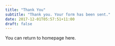 ```yaml
---
title: "Thank You"
subtitle: "Thank you. Your form has been sent."
date: 2017-12-01T05:57:51+11:00
draft: false
---
```

You can return to homepage here.
